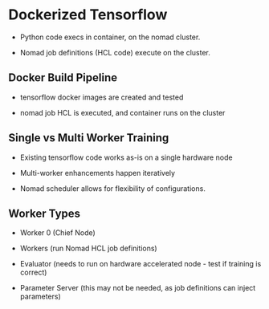 # Dockerized Tensorflow

- Python code execs in container, on the nomad cluster.

- Nomad job definitions (HCL code) execute on the cluster.


## Docker Build Pipeline

- tensorflow docker images are created and tested 

- nomad job HCL is executed, and container runs on the cluster


## Single vs Multi Worker Training

- Existing tensorflow code works as-is on a single hardware node

- Multi-worker enhancements happen iteratively

- Nomad scheduler allows for flexibility of configurations.


## Worker Types

- Worker 0 (Chief Node)

- Workers (run Nomad HCL job definitions)

- Evaluator (needs to run on hardware accelerated node - test if training is correct)

- Parameter Server (this may not be needed, as job definitions can inject parameters)

